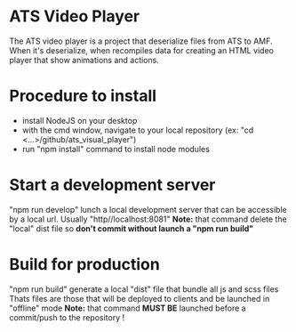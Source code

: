 # ATS Video Player
The ATS video player is a project that deserialize files from ATS to AMF.
When it's deserialize, when recompiles data for creating an HTML video player that show animations and actions.

# Procedure to install
* install NodeJS on your desktop
* with the cmd window, navigate to your local repository (ex: "cd <...>/github/ats_visual_player")
* run "npm install" command to install node modules

# Start a development server
"npm run develop" lunch a local development server that can be accessible by a local url.
Usually "http//localhost:8081"
**Note:** that command delete the "local" dist file so **don't commit without launch a "npm run build"**

# Build for production
"npm run build" generate a local "dist" file that bundle all js and scss files
Thats files are those that will be deployed to clients and be launched in "offline" mode
**Note:** that command **MUST BE** launched before a commit/push to the repository !